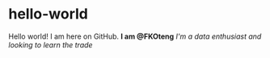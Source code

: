# hello-world
Hello world! I am here on GitHub.
**I am @FKOteng**
*I'm a data enthusiast and looking to learn the trade*
